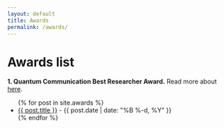 ```yaml
---
layout: default
title: Awards
permalink: /awards/
---
```

<!-- The following will generate a list of all your posts with clickable titles and dates -->
<h1>Awards list</h1>

**1. Quantum Communication Best Researcher Award.** Read more about [here](https://amo-physics-conferences.scifat.com/alain-giresse-tene-quantum-communication-best-researcher-award-3541).


<ul>
  {% for post in site.awards %}
    <li>
      <a href="{{ post.url | relative_url }}">{{ post.title }}</a> 
      <span> - {{ post.date | date: "%B %-d, %Y" }}</span>
    </li>
  {% endfor %}
</ul>


